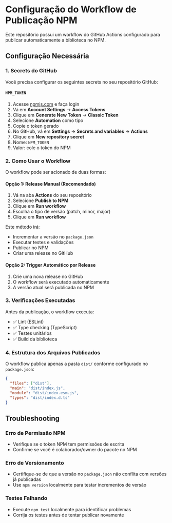 # Configuração do Workflow de Publicação NPM

Este repositório possui um workflow do GitHub Actions configurado para publicar automaticamente a biblioteca no NPM.

## Configuração Necessária

### 1. Secrets do GitHub

Você precisa configurar os seguintes secrets no seu repositório GitHub:

#### `NPM_TOKEN`
1. Acesse [npmjs.com](https://www.npmjs.com) e faça login
2. Vá em **Account Settings** → **Access Tokens**
3. Clique em **Generate New Token** → **Classic Token**
4. Selecione **Automation** como tipo
5. Copie o token gerado
6. No GitHub, vá em **Settings** → **Secrets and variables** → **Actions**
7. Clique em **New repository secret**
8. Nome: `NPM_TOKEN`
9. Valor: cole o token do NPM

### 2. Como Usar o Workflow

O workflow pode ser acionado de duas formas:

#### Opção 1: Release Manual (Recomendado)
1. Vá na aba **Actions** do seu repositório
2. Selecione **Publish to NPM**
3. Clique em **Run workflow**
4. Escolha o tipo de versão (patch, minor, major)
5. Clique em **Run workflow**

Este método irá:
- Incrementar a versão no `package.json`
- Executar testes e validações
- Publicar no NPM
- Criar uma release no GitHub

#### Opção 2: Trigger Automático por Release
1. Crie uma nova release no GitHub
2. O workflow será executado automaticamente
3. A versão atual será publicada no NPM

### 3. Verificações Executadas

Antes da publicação, o workflow executa:
- ✅ Lint (ESLint)
- ✅ Type checking (TypeScript)
- ✅ Testes unitários
- ✅ Build da biblioteca

### 4. Estrutura dos Arquivos Publicados

O workflow publica apenas a pasta `dist/` conforme configurado no `package.json`:

```json
{
  "files": ["dist"],
  "main": "dist/index.js",
  "module": "dist/index.esm.js",
  "types": "dist/index.d.ts"
}
```

## Troubleshooting

### Erro de Permissão NPM
- Verifique se o token NPM tem permissões de escrita
- Confirme se você é colaborador/owner do pacote no NPM

### Erro de Versionamento
- Certifique-se de que a versão no `package.json` não conflita com versões já publicadas
- Use `npm version` localmente para testar incrementos de versão

### Testes Falhando
- Execute `npm test` localmente para identificar problemas
- Corrija os testes antes de tentar publicar novamente
